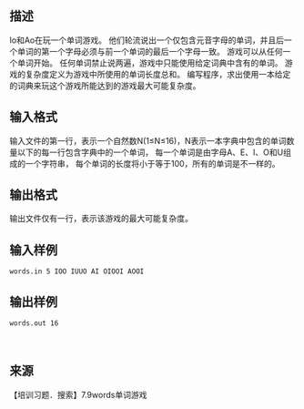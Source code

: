 ## 描述

Io和Ao在玩一个单词游戏。 他们轮流说出一个仅包含元音字母的单词，并且后一个单词的第一个字母必须与前一个单词的最后一个字母一致。 游戏可以从任何一个单词开始。 任何单词禁止说两遍，游戏中只能使用给定词典中含有的单词。 游戏的复杂度定义为游戏中所使用的单词长度总和。 编写程序，求出使用一本给定的词典来玩这个游戏所能达到的游戏最大可能复杂度。 

## 输入格式

输入文件的第一行，表示一个自然数N(1≤N≤16)，N表示一本字典中包含的单词数量以下的每一行包含字典中的一个单词， 每一个单词是由字母A、E、I、O和U组成的一个字符串， 每个单词的长度将小于等于100，所有的单词是不一样的。

## 输出格式

输出文件仅有一行，表示该游戏的最大可能复杂度。

## 输入样例

```plaintext
words.in 5 IOO IUUO AI OIOOI AOOI 
```

## 输出样例

```plaintext
words.out 16 
```



 

## 来源

【培训习题．搜索】7.9words单词游戏


